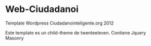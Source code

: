 Web-Ciudadanoi
==============

Template Wordpress Ciudadanointeligente.org 2012

Este template es un child-theme de twenteeleven.
Contiene Jquery Masonry